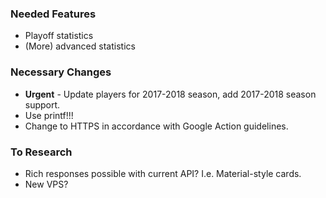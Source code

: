 ### Needed Features
* Playoff statistics
* (More) advanced statistics

### Necessary Changes
* **Urgent** - Update players for 2017-2018 season, add 2017-2018 season support.
* Use printf!!!
* Change to HTTPS in accordance with Google Action guidelines.

### To Research
* Rich responses possible with current API? I.e. Material-style cards.
* New VPS?

